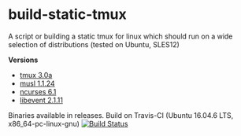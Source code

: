 # build-static-tmux

A script or building a static tmux for linux which should run on a wide selection of distributions (tested on Ubuntu, SLES12)

**Versions**
* [tmux 3.0a](https://github.com/tmux/tmux/)
* [musl 1.1.24](https://www.musl-libc.org/)
* [ncurses 6.1](https://www.gnu.org/software/ncurses/)
* [libevent 2.1.11](https://github.com/libevent/libevent/)

Binaries available in releases.
Build on Travis-CI (Ubuntu 16.04.6 LTS, x86_64-pc-linux-gnu)
[![Build Status](https://travis-ci.org/mjakob-gh/build-static-tmux.svg?branch=master)](https://travis-ci.org/mjakob-gh/build-static-tmux)

